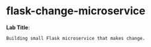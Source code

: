 # flask-change-microservice

**Lab Title**:
    
    Building small Flask microservice that makes change.

